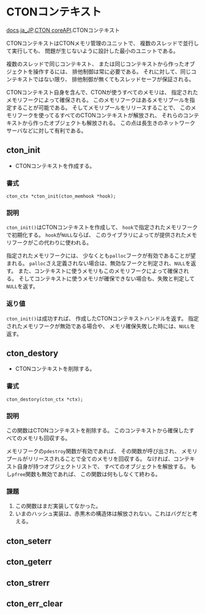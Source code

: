# CTONコンテキスト

[docs](../).[ja_JP](./README.md).[CTON coreAPI](./coreAPI.md).CTONコンテキスト

CTONコンテキストはCTONメモリ管理のユニットで、
複数のスレッドで並行して実行しても、
問題が生じないように設計した最小のユニットである。

複数のスレッドで同じコンテキスト、
または同じコンテキストから作ったオブジェクトを操作するには、
排他制御は常に必要である。
それに対して、同じコンテキストではない限り、
排他制御が無くてもスレッドセーフが保証される。

CTONコンテキスト自身を含んで、CTONが使うすべてのメモリは、
指定されたメモリフークによって確保される。
このメモリフークはあるメモリプールを指定することが可能である。
そしてメモリプールをリリースすることで、
このメモリフークを使ってるすべてのCTONコンテキストが解放され、
それらのコンテキストから作ったオブジェクトも解放される。
この点は長生きのネットワークサーバなどに対して有利である。

## cton_init

- CTONコンテキストを作成する。

### 書式

`cton_ctx *cton_init(cton_memhook *hook);`

### 説明

`cton_init()`はCTONコンテキストを作成して、
`hook`で指定されたメモリフークで初期化する。
`hook`が`NULL`ならば、
このライブラリによってが提供されたメモリフークがこの代わりに使われる。

指定されたメモリフークには、
少なくとも`palloc`フークが有効であることが望まれる。
`palloc`さえ定義されない場合は、無効なフークと判定され、`NULL`を返す。
また、コンテキストに使うメモリもこのメモリフークによって確保される。
そしてコンテキストに使うメモリが確保できない場合も、失敗と判定して`NULL`を返す。

### 返り値

`cton_init()`は成功すれば、
作成したCTONコンテキストハンドルを返す。
指定されたメモリフークが無効である場合や、
メモリ確保失敗した時には、`NULL`を返す。


## cton_destory

- CTONコンテキストを削除する。

### 書式

`cton_destory(cton_ctx *ctx);`

### 説明

この関数はCTONコンテキストを削除する。
このコンテキストから確保したすべてのメモリも回収する。

メモリフークの`pdestroy`関数が有効であれば、
その関数が呼び出され、
メモリプールがリリースされることで全てのメモリを回収する。
なければ、コンテキスト自身が持つオブジェクトリストで、
すべてのオブジェクトを解放する。
もし`pfree`関数も無効であれば、
この関数は何もしなくて終わる。

### 課題

1. この関数はまだ実装してなかった。
2. いまのハッシュ実装は、赤黒木の構造体は解放されない。これはバグだと考える。

## cton_seterr

## cton_geterr

## cton_strerr

## cton\_err\_clear